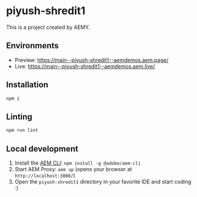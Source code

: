 # piyush-shredit1

This is a project created by AEMY.

## Environments

- Preview: https://main--piyush-shredit1--aemdemos.aem.page/
- Live: https://main--piyush-shredit1--aemdemos.aem.live/

## Installation

```sh
npm i
```

## Linting

```sh
npm run lint
```

## Local development

1. Install the [AEM CLI](https://github.com/adobe/helix-cli): `npm install -g @adobe/aem-cli`
1. Start AEM Proxy: `aem up` (opens your browser at `http://localhost:3000/`)
1. Open the `piyush-shredit1` directory in your favorite IDE and start coding :)